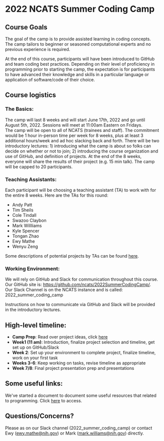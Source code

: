 # 2022 NCATS Summer Coding Camp

## Course Goals
The goal of the camp is to provide assisted learning in coding concepts.  The camp tailors to beginner or seasoned computational experts and no previous experience is required.

At the end of this course, participants will have been introduced to GitHub and team coding best practices.  Depending on their level of proficiency in programming prior to starting the camp, the expectation is for participants to have advanced their knowledge and skills in a particular language or application of software/code of their choice.

## Course logistics
### The Basics:
The camp will last 8 weeks and will start June 17th, 2022 and go until August 5th, 2022.  Sessions will meet at 11:00am Eastern on Fridays.  
The camp will be open to all of NCATS (trainees and staff).
The commitment would be 1 hour in-person time per week for 8 weeks, plus at least 3 additional hours/week and ad hoc slacking back and forth.
There will be two introductory lectures: 1) introducing what the camp is about so folks can decide on whether or not to join; 2) introducing the course organization and use of GitHub, and definition of projects.
At the end of the 8 weeks, everyone will share the results of their project (e.g. 15 min talk).
The camp will be capped to 20 participants.

### Teaching Assistants:
Each participant will be choosing a teaching assistant (TA) to work with for the entire 8 weeks. Here are the TAs for this round:
- Andy Patt
- Tim Sheils
- Cole Tindall
- Swazoo Claybon
- Mark Willliams
- Kyle Spencer
- Tongan Zhao
- Ewy Mathe
- Wenyu  Zeng

Some descriptions of potential projects by TAs can be found [here](https://docs.google.com/document/d/1633tjYx-nPXI-CtK3Qbv69pfxLcdbau7N3FiJ5s66c4/edit#heading=h.1nij4a35parz).


### Working Environment:
We will rely on GitHub and Slack for communication throughout this course.
Our GitHub site is: https://github.com/ncats/2022SummerCodingCamp/.
Our Slack Channel is on the NCATS instance and is called: 2022_summer_coding_camp

Instructions on how to communicate via GitHub and Slack will be provided in the introductory lectures.

## High-level timeline:

- __Camp Prep__: Read over project ideas, click [here](https://docs.google.com/document/d/1633tjYx-nPXI-CtK3Qbv69pfxLcdbau7N3FiJ5s66c4/edit#heading=h.1nij4a35parz)
- __Week1 (11 am)__: Introduction, finalize project selection and timeline, get set up on GitHub/Slack
- __Week 2__: Set up your environment to complete project, finalize timeline, work on your first task
- __Weeks 3-6__: Keep working on tasks, revise timeline as appropriate
- __Week 7/8__: Final project presentation prep and presentations

## Some useful links:
We've started a document to document some useful resources that related to programming.  Click [here](https://docs.google.com/document/d/1GmnAne6Pk0AkqnJsj9ha9h4zJhxn75hBDpUdwBckDuk/edit#heading=h.ars36iw8ugsw) to access.

## Questions/Concerns?
Please as on our Slack channel (2022_summer_coding_camp) or contact Ewy (ewy.mathe@nih.gov) or Mark (mark.williams@nih.gov) directly.
